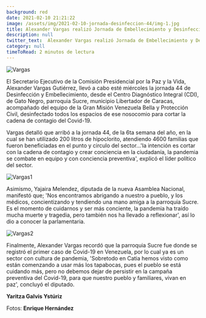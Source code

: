 ```yaml
---
background: red
date: 2021-02-10 21:21:22
image: /assets/img/2021-02-10-jornada-desinfeccion-44/img-1.jpg
title: Alexander Vargas realizó Jornada de Embellecimiento y Desinfección en el CDI de Gato Negro
description: null
twitter_text:  Alexander Vargas realizó Jornada de Embellecimiento y Desinfección en el CDI de Gato Negro
category: null
timeToRead: 2 minutos de lectura
---
```

![Vargas](/assets/img/2021-02-10-jornada-desinfeccion-44/img-1.jpg)

El Secretario Ejecutivo de la Comisión Presidencial por la Paz y la Vida, Alexander Vargas Gutiérrez, llevó a cabo esté miércoles la jornada 44 de Desinfección y Embellecimiento, desde el Centro Diagnóstico Integral (CDI), de Gato Negro, parroquia Sucre, municipio Libertador de Caracas, acompañado del equipo de la Gran Misión Venezuela Bella y Protección Civil, desinfectado todos los espacios de ese nosocomio para cortar la cadena de contagio del Covid-19. 

Vargas detalló que arribó a la jornada 44, de la 6ta semana del año, en la cual se han utilizado 200 litros de hipoclorito, atendiendo 4600 familias que fueron beneficiadas en el punto y circulo del sector...'la intención es cortar con la cadena de contagio y crear conciencia en la ciudadanía, la pandemia se combate en equipo y con conciencia preventiva', explicó el líder político del sector. 

![Vargas1](/assets/img/2021-02-10-jornada-desinfeccion-44/img-3.jpg)


Asimismo, Yajaira Melendez, diputada de la nueva Asamblea Nacional, manifestó que; 'Nos encontramos abrigando a nuestro a pueblo, y los médicos, concientizando y tendiendo una mano amiga a la parroquia Sucre. Es el momento de cuidarnos y ser más conciente, la pandemia ha traído mucha muerte y tragedia, pero también nos ha llevado a reflexionar', así lo dio a conocer la parlamentaria.

![Vargas2](/assets/img/2021-02-10-jornada-desinfeccion-44/img-2.jpg)

Finalmente, Alexander Vargas recordó que la parroquia Sucre fue donde se registró el primer caso de Covid-19 en Venezuela, por lo cual ya es un sector con cultura de pandemia, 'Sobretodo en Catia hemos visto como están comenzando a usar más los tapabocas, pues el pueblo se está cuidando más, pero no debemos dejar de persistir en la campaña preventiva del Covid-19, para que nuestro pueblo y familiares, vivan en paz', concluyó el diputado.


**Yaritza Galvis Ystúriz**

Fotos: **Enrique Hernández**




